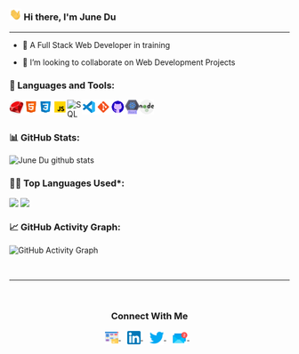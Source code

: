 ### <img src="Assets/Hi.gif" width="22px"> Hi there, I'm June Du 

---

- 🌱 A Full Stack Web Developer in training

- 👯 I’m looking to collaborate on Web Development Projects


### 🧰 Languages and Tools:

<img align="left" alt="Ruby" width="26px" src="assets/ruby.png" />
<img align="left" alt="HTML5" width="26px" src="Assets/html.png" />
<img align="left" alt="CSS3" width="26px" src="Assets/css.png" />
<img align="left" alt="JavaScript" width="26px" src="Assets/javascript.png" />
<img align="left" alt="SQL" width="26px" src="Assets/sql.png" />
<img align="left" alt="Visual Studio Code" width="26px" src="Assets/visual-studio-code.png" />
<img align="left" alt="Git" width="26px" src="Assets/git.png" />
<img align="left" alt="GitHub" width="26px" src="Assets/github.png" />
<img align="left" alt="ReactJS" width="26px" src="Assets/react.png" />
<img align="left" alt="NodeJS" width="26px" src="Assets/nodejs.png" />

<br />
<br />


<!--   Stats -->
### 📊 GitHub Stats:
![June Du github stats](https://github-readme-stats.vercel.app/api?username=junedu416&theme=nord&show_icons=true&count_private=true)
  
  
<!--   Top Languages Using -->
### 👨‍💻 Top Languages Used*:
![](https://github-profile-summary-cards.vercel.app/api/cards/repos-per-language?username=junedu416&theme=nord_dark)
![](https://github-profile-summary-cards.vercel.app/api/cards/most-commit-language?username=junedu416&theme=nord_dark)


<!--   GitHub stats graph -->
### 📈 GitHub Activity Graph:
 ![GitHub Activity Graph](https://activity-graph.herokuapp.com/graph?username=junedu416&theme=github)

 <br> 
 
 <hr>
 
 <br>

  <div align="center">
  <h3><b>Connect With Me </b></h3>
  </div>
<p align="center">
<a href="#" target="_blank">
  <img align="center" alt="June Du | Portfolio" width="24px" src="Assets/portfolio.png" />
</a> &nbsp;&nbsp;
<a href="#" target="_blank">
  <img align="center" alt="June Du | Linkedin" width="24px" src="Assets/linkedin.png" />
</a> &nbsp;&nbsp;
<a href="#" target="_blank">
  <img align="center" alt="June Du | Twitter" width="26px" src="Assets/twitter.png" />
</a> &nbsp;&nbsp;
<a href="mailto:junedu416@gmail.com" target="_blank">
  <img align="center" alt="June Du | Gmail" width="26px" src="Assets/email.png" />
</a> &nbsp;&nbsp;
<p>
  
<br>
  


<!--
**junedu416/junedu416** is a ✨ _special_ ✨ repository because its `README.md` (this file) appears on your GitHub profile.

Here are some ideas to get you started:

- 🔭 I’m currently working on ...
- 🌱 I’m currently learning ...
- 👯 I’m looking to collaborate on ...
- 🤔 I’m looking for help with ...
- 💬 Ask me about ...
- 📫 How to reach me: ...
- 😄 Pronouns: ...
- ⚡ Fun fact: ...
-->
